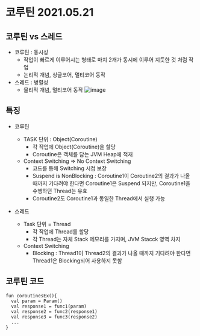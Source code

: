 # 코루틴 2021.05.21

## 코루틴 vs 스레드
- 코루틴 : 동시성
  - 작업이 빠르게 이루어시는 형태로 마치 2개가 동시에 이루어 지듯한 것 처럼 작업
  - 논리적 개념, 싱글코어, 멀티코어 동작
- 스레드 : 병렬성
  - 물리적 개념, 멀티코어 동작
![image](https://user-images.githubusercontent.com/81352078/119115919-ac95ec80-ba62-11eb-8b49-d20a108efc87.png)

## 특징
- 코루틴
  - TASK 단위 : Object(Coroutine)
    - 각 작업에 Object(Coroutine)을 할당
    - Coroutine은 객체를 담는 JVM Heap에 적재
  - Context Switching => No Context Switching
    - 코드를 통해 Switching 시점 보장
    - Suspend is NonBlocking : Coroutine1이 Coroutine2의 결과가 나올 때까지 기다려야 한다면 Coroutine1은 Suspend 되지만, Coroutine1을 수행하던 Thread는 유효
    - Coroutine2도 Coroutine1과 동일한 Thread에서 실행 가능
 
- 스레드
  - Task 단위 = Thread
    - 각 작업에 Thread를 할당
    - 각 Thread는 자체 Stack 메모리를 가지며, JVM Stacck 영역 차지
  - Context Switching
    - Blocking : Thread1이 Thread2의 결과가 나올 때까지 기다려야 한다면 Thread1은 Blocking되어 사용하지 못함

## 코루틴 코드
```
fun coroutinesEx(){
  val param = Param()
  val response1 = func1(param)
  val response2 = func2(response1)
  val response3 = func3(response2)
  ...
}
```
